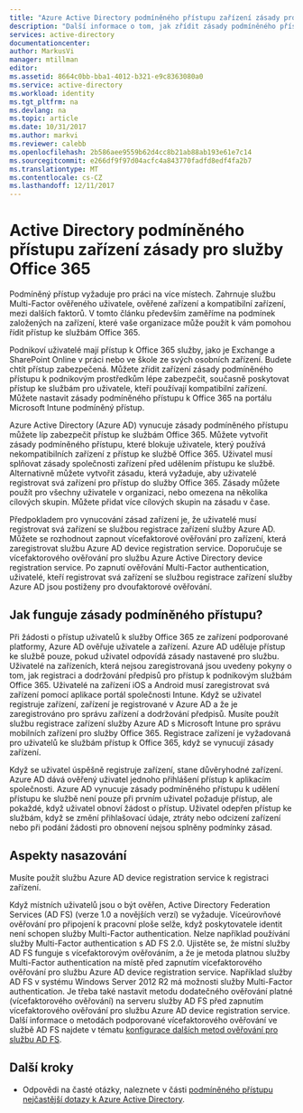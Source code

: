 ```yaml
---
title: "Azure Active Directory podmíněného přístupu zařízení zásady pro služby Office 365 | Microsoft Docs"
description: "Další informace o tom, jak zřídit zásady podmíněného přístupu zařízení, abyste měli podnikovým prostředkům informace zabezpečení, při zachování uživatele dodržování předpisů a přístup ke službám."
services: active-directory
documentationcenter: 
author: MarkusVi
manager: mtillman
editor: 
ms.assetid: 8664c0bb-bba1-4012-b321-e9c8363080a0
ms.service: active-directory
ms.workload: identity
ms.tgt_pltfrm: na
ms.devlang: na
ms.topic: article
ms.date: 10/31/2017
ms.author: markvi
ms.reviewer: calebb
ms.openlocfilehash: 2b586aee9559b62d4cc8b21ab88ab193e61e7c14
ms.sourcegitcommit: e266df9f97d04acfc4a843770fadfd8edf4fa2b7
ms.translationtype: MT
ms.contentlocale: cs-CZ
ms.lasthandoff: 12/11/2017
---
```

# <a name="active-directory-conditional-access-device-policies-for-office-365-services"></a>Active Directory podmíněného přístupu zařízení zásady pro služby Office 365

Podmíněný přístup vyžaduje pro práci na více místech. Zahrnuje službu Multi-Factor ověřeného uživatele, ověřené zařízení a kompatibilní zařízení, mezi dalších faktorů. V tomto článku především zaměříme na podmínek založených na zařízení, které vaše organizace může použít k vám pomohou řídit přístup ke službám Office 365. 

Podnikoví uživatelé mají přístup k Office 365 služby, jako je Exchange a SharePoint Online v práci nebo ve škole ze svých osobních zařízení. Budete chtít přístup zabezpečená. Můžete zřídit zařízení zásady podmíněného přístupu k podnikovým prostředkům lépe zabezpečit, současně poskytovat přístup ke službám pro uživatele, kteří používají kompatibilní zařízení. Můžete nastavit zásady podmíněného přístupu k Office 365 na portálu Microsoft Intune podmíněný přístup.

Azure Active Directory (Azure AD) vynucuje zásady podmíněného přístupu můžete líp zabezpečit přístup ke službám Office 365. Můžete vytvořit zásady podmíněného přístupu, které blokuje uživatele, který používá nekompatibilních zařízení z přístup ke službě Office 365. Uživatel musí splňovat zásady společnosti zařízení před udělením přístupu ke službě. Alternativně můžete vytvořit zásadu, která vyžaduje, aby uživatelé registrovat svá zařízení pro přístup do služby Office 365. Zásady můžete použít pro všechny uživatele v organizaci, nebo omezena na několika cílových skupin. Můžete přidat více cílových skupin na zásadu v čase.

Předpokladem pro vynucování zásad zařízení je, že uživatelé musí registrovat svá zařízení se službou registrace zařízení služby Azure AD. Můžete se rozhodnout zapnout vícefaktorové ověřování pro zařízení, která zaregistrovat službu Azure AD device registration service. Doporučuje se vícefaktorového ověřování pro službu Azure Active Directory device registration service. Po zapnutí ověřování Multi-Factor authentication, uživatelé, kteří registrovat svá zařízení se službou registrace zařízení služby Azure AD jsou postiženy pro dvoufaktorové ověřování.

## <a name="how-does-a-conditional-access-policy-work"></a>Jak funguje zásady podmíněného přístupu?

Při žádosti o přístup uživatelů k služby Office 365 ze zařízení podporované platformy, Azure AD ověřuje uživatele a zařízení. Azure AD uděluje přístup ke službě pouze, pokud uživatel odpovídá zásady nastavené pro službu. Uživatelé na zařízeních, která nejsou zaregistrovaná jsou uvedeny pokyny o tom, jak registraci a dodržování předpisů pro přístup k podnikovým službám Office 365. Uživatelé na zařízení iOS a Android musí zaregistrovat svá zařízení pomocí aplikace portál společnosti Intune. Když se uživatel registruje zařízení, zařízení je registrované v Azure AD a že je zaregistrováno pro správu zařízení a dodržování předpisů. Musíte použít službu registrace zařízení služby Azure AD s Microsoft Intune pro správu mobilních zařízení pro služby Office 365. Registrace zařízení je vyžadovaná pro uživatelů ke službám přístup k Office 365, když se vynucují zásady zařízení.

Když se uživatel úspěšně registruje zařízení, stane důvěryhodné zařízení. Azure AD dává ověřený uživatel jednoho přihlášení přístup k aplikacím společnosti. Azure AD vynucuje zásady podmíněného přístupu k udělení přístupu ke službě není pouze při prvním uživatel požaduje přístup, ale pokaždé, když uživatel obnoví žádost o přístup. Uživatel odepřen přístup ke službám, když se změní přihlašovací údaje, ztráty nebo odcizení zařízení nebo při podání žádosti pro obnovení nejsou splněny podmínky zásad.

## <a name="deployment-considerations"></a>Aspekty nasazování

Musíte použít službu Azure AD device registration service k registraci zařízení.

Když místních uživatelů jsou o být ověřen, Active Directory Federation Services (AD FS) (verze 1.0 a novějších verzí) se vyžaduje. Víceúrovňové ověřování pro připojení k pracovní ploše selže, když poskytovatele identit není schopen služby Multi-Factor authentication. Nelze například používání služby Multi-Factor authentication s AD FS 2.0. Ujistěte se, že místní služby AD FS funguje s vícefaktorovým ověřováním, a že je metoda platnou služby Multi-Factor authentication na místě před zapnutím vícefaktorového ověřování pro službu Azure AD device registration service. Například služby AD FS v systému Windows Server 2012 R2 má možnosti služby Multi-Factor authentication. Je třeba také nastavit metodu dodatečného ověřování platné (vícefaktorového ověřování) na serveru služby AD FS před zapnutím vícefaktorového ověřování pro službu Azure AD device registration service. Další informace o metodách podporované vícefaktorového ověřování ve službě AD FS najdete v tématu [konfigurace dalších metod ověřování pro službu AD FS](/windows-server/identity/ad-fs/operations/configure-additional-authentication-methods-for-ad-fs).

## <a name="next-steps"></a>Další kroky

*   Odpovědi na časté otázky, naleznete v části [podmíněného přístupu nejčastější dotazy k Azure Active Directory](active-directory-conditional-faqs.md).
